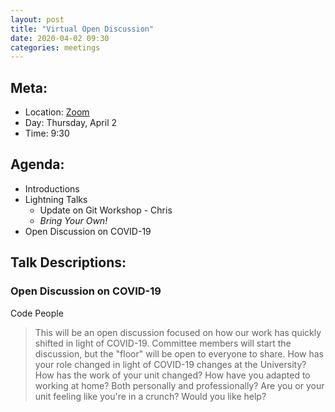 ```yaml
---
layout: post
title: "Virtual Open Discussion"
date: 2020-04-02 09:30
categories: meetings
---
```


## Meta:

- Location: [Zoom](https://z.umn.edu/cpmstream)
- Day: Thursday, April 2
- Time: 9:30

## Agenda:

- Introductions
- Lightning Talks
  - Update on Git Workshop - Chris
  - _Bring Your Own!_
- Open Discussion on COVID-19

## Talk Descriptions:

### Open Discussion on COVID-19
Code People

> This will be an open discussion focused on how our work has quickly shifted in light of COVID-19. Committee members will start the discussion, but the "floor" will be open to everyone to share.
> How has your role changed in light of COVID-19 changes at the University?
> How has the work of your unit changed?
> How have you adapted to working at home? Both personally and professionally?
> Are you or your unit feeling like you're in a crunch? Would you like help?



